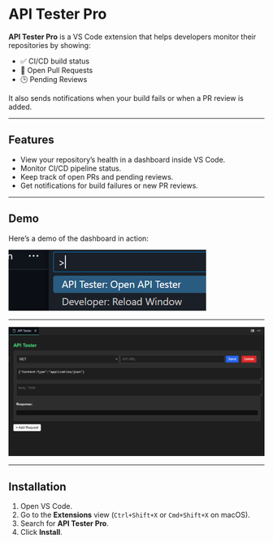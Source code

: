 # API Tester Pro

**API Tester Pro** is a VS Code extension that helps developers monitor their repositories by showing:

- ✅ CI/CD build status
- 📂 Open Pull Requests
- 🕒 Pending Reviews

It also sends notifications when your build fails or when a PR review is added.

---

## Features

- View your repository’s health in a dashboard inside VS Code.
- Monitor CI/CD pipeline status.
- Keep track of open PRs and pending reviews.
- Get notifications for build failures or new PR reviews.

---

## Demo

Here’s a demo of the dashboard in action:

![Demo](https://github.com/IamNishant51/API-TESTING-vs-code-extension-/blob/main/images/screenshot1.png)

---

![Demo](https://github.com/IamNishant51/API-TESTING-vs-code-extension-/blob/main/images/screenshot2.png)

---

## Installation

1. Open VS Code.
2. Go to the **Extensions** view (`Ctrl+Shift+X` or `Cmd+Shift+X` on macOS).
3. Search for **API Tester Pro**.
4. Click **Install**.
